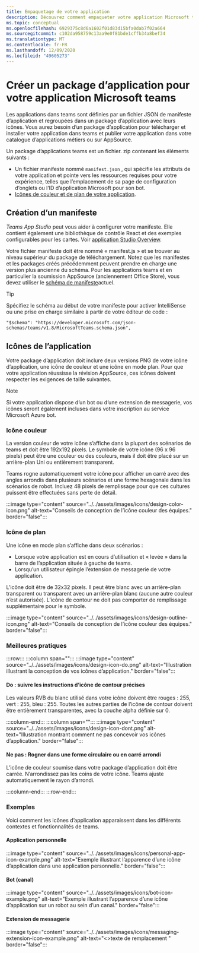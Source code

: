 ```yaml
---
title: Empaquetage de votre application
description: Découvrez comment empaqueter votre application Microsoft teams à des fins de test, de chargement et de publication en magasin.
ms.topic: conceptual
ms.openlocfilehash: 6929375c8d6a1602f01d83d15bfa0dab7f02a664
ms.sourcegitcommit: c102da958759c13aa9e0f81bde1cffb34a8bef34
ms.translationtype: MT
ms.contentlocale: fr-FR
ms.lasthandoff: 12/09/2020
ms.locfileid: "49605273"
---
```

# <a name="create-an-app-package-for-your-microsoft-teams-app"></a>Créer un package d’application pour votre application Microsoft teams

Les applications dans teams sont définies par un fichier JSON de manifeste d’application et regroupées dans un package d’application avec leurs icônes. Vous aurez besoin d’un package d’application pour télécharger et installer votre application dans teams et publier votre application dans votre catalogue d’applications métiers ou sur AppSource.

Un package d’applications teams est un fichier. zip contenant les éléments suivants :

* Un fichier manifeste nommé `manifest.json` , qui spécifie les attributs de votre application et pointe vers les ressources requises pour votre expérience, telles que l’emplacement de sa page de configuration d’onglets ou l’ID d’application Microsoft pour son bot.
* [Icônes de couleur et de plan de votre application](#app-icons).

## <a name="creating-a-manifest"></a>Création d’un manifeste

*Teams App Studio* peut vous aider à configurer votre manifeste. Elle contient également une bibliothèque de contrôle React et des exemples configurables pour les cartes. Voir [application Studio Overview](~/concepts/build-and-test/app-studio-overview.md).

Votre fichier manifeste doit être nommé « manifest.js » et se trouver au niveau supérieur du package de téléchargement. Notez que les manifestes et les packages créés précédemment peuvent prendre en charge une version plus ancienne du schéma. Pour les applications teams et en particulier la soumission AppSource (anciennement Office Store), vous devez utiliser le [schéma de manifeste](~/resources/schema/manifest-schema.md)actuel.

> [!TIP]
> Spécifiez le schéma au début de votre manifeste pour activer IntelliSense ou une prise en charge similaire à partir de votre éditeur de code :
>
> `"$schema": "https://developer.microsoft.com/json-schemas/teams/v1.8/MicrosoftTeams.schema.json",`

## <a name="app-icons"></a>Icônes de l’application

Votre package d’application doit inclure deux versions PNG de votre icône d’application, une icône de couleur et une icône en mode plan. Pour que votre application réussisse la révision AppSource, ces icônes doivent respecter les exigences de taille suivantes.

> [!Note]
> Si votre application dispose d’un bot ou d’une extension de messagerie, vos icônes seront également incluses dans votre inscription au service Microsoft Azure bot.

### <a name="color-icon"></a>Icône couleur

La version couleur de votre icône s’affiche dans la plupart des scénarios de teams et doit être 192x192 pixels. Le symbole de votre icône (96 x 96 pixels) peut être une couleur ou des couleurs, mais il doit être placé sur un arrière-plan Uni ou entièrement transparent.

Teams rogne automatiquement votre icône pour afficher un carré avec des angles arrondis dans plusieurs scénarios et une forme hexagonale dans les scénarios de robot. Incluez 48 pixels de remplissage pour que ces cultures puissent être effectuées sans perte de détail.

:::image type="content" source="../../assets/images/icons/design-color-icon.png" alt-text="Conseils de conception de l’icône couleur des équipes." border="false":::

### <a name="outline-icon"></a>Icône de plan

Une icône en mode plan s’affiche dans deux scénarios :

* Lorsque votre application est en cours d’utilisation et « levée » dans la barre de l’application située à gauche de teams.
* Lorsqu’un utilisateur épingle l’extension de messagerie de votre application.

L’icône doit être de 32x32 pixels. Il peut être blanc avec un arrière-plan transparent ou transparent avec un arrière-plan blanc (aucune autre couleur n’est autorisée). L’icône de contour ne doit pas comporter de remplissage supplémentaire pour le symbole.

:::image type="content" source="../../assets/images/icons/design-outline-icon.png" alt-text="Conseils de conception de l’icône couleur des équipes." border="false":::

### <a name="best-practices"></a>Meilleures pratiques

:::row:::
   :::column span="":::
:::image type="content" source="../../assets/images/icons/design-icon-do.png" alt-text="Illustration illustrant la conception de vos icônes d’application." border="false":::

#### <a name="do-follow-the-precise-outline-icon-guidelines"></a>Do : suivre les instructions d’icône de contour précises

Les valeurs RVB du blanc utilisé dans votre icône doivent être rouges : 255, vert : 255, bleu : 255. Toutes les autres parties de l’icône de contour doivent être entièrement transparentes, avec la couche alpha définie sur 0.

   :::column-end:::
   :::column span="":::
:::image type="content" source="../../assets/images/icons/design-icon-dont.png" alt-text="Illustration montrant comment ne pas concevoir vos icônes d’application." border="false":::

#### <a name="dont-crop-in-a-circular-or-rounded-square-shape"></a>Ne pas : Rogner dans une forme circulaire ou en carré arrondi

L’icône de couleur soumise dans votre package d’application doit être carrée. N’arrondissez pas les coins de votre icône. Teams ajuste automatiquement le rayon d’arrondi.

   :::column-end:::
:::row-end:::

### <a name="examples"></a>Exemples

Voici comment les icônes d’application apparaissent dans les différents contextes et fonctionnalités de teams.

#### <a name="personal-app"></a>Application personnelle

:::image type="content" source="../../assets/images/icons/personal-app-icon-example.png" alt-text="Exemple illustrant l’apparence d’une icône d’application dans une application personnelle." border="false":::

#### <a name="bot-channel"></a>Bot (canal)

:::image type="content" source="../../assets/images/icons/bot-icon-example.png" alt-text="Exemple illustrant l’apparence d’une icône d’application sur un robot au sein d’un canal." border="false":::

#### <a name="messaging-extension"></a>Extension de messagerie

:::image type="content" source="../../assets/images/icons/messaging-extension-icon-example.png" alt-text="<>texte de remplacement " border="false":::
